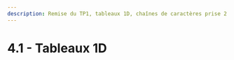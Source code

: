 ```yaml
---
description: Remise du TP1, tableaux 1D, chaînes de caractères prise 2
---
```


# 4.1 - Tableaux 1D
